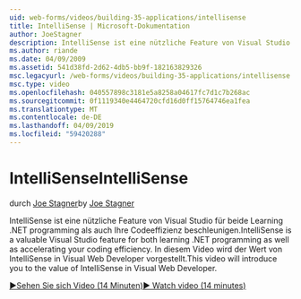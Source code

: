 ```yaml
---
uid: web-forms/videos/building-35-applications/intellisense
title: IntelliSense | Microsoft-Dokumentation
author: JoeStagner
description: IntelliSense ist eine nützliche Feature von Visual Studio für beide Learning .NET programming als auch Ihre Codeeffizienz beschleunigen. Dieses Video bietet eine Einführung...
ms.author: riande
ms.date: 04/09/2009
ms.assetid: 541d38fd-2d62-4db5-bb9f-182163829326
msc.legacyurl: /web-forms/videos/building-35-applications/intellisense
msc.type: video
ms.openlocfilehash: 040557898c3181e5a8258a04617fc7d1c7b268ac
ms.sourcegitcommit: 0f1119340e4464720cfd16d0ff15764746ea1fea
ms.translationtype: MT
ms.contentlocale: de-DE
ms.lasthandoff: 04/09/2019
ms.locfileid: "59420288"
---
```

# <a name="intellisense"></a><span data-ttu-id="72ec9-104">IntelliSense</span><span class="sxs-lookup"><span data-stu-id="72ec9-104">IntelliSense</span></span>

<span data-ttu-id="72ec9-105">durch [Joe Stagner](https://github.com/JoeStagner)</span><span class="sxs-lookup"><span data-stu-id="72ec9-105">by [Joe Stagner](https://github.com/JoeStagner)</span></span>

<span data-ttu-id="72ec9-106">IntelliSense ist eine nützliche Feature von Visual Studio für beide Learning .NET programming als auch Ihre Codeeffizienz beschleunigen.</span><span class="sxs-lookup"><span data-stu-id="72ec9-106">IntelliSense is a valuable Visual Studio feature for both learning .NET programming as well as accelerating your coding efficiency.</span></span> <span data-ttu-id="72ec9-107">In diesem Video wird der Wert von IntelliSense in Visual Web Developer vorgestellt.</span><span class="sxs-lookup"><span data-stu-id="72ec9-107">This video will introduce you to the value of IntelliSense in Visual Web Developer.</span></span>

[<span data-ttu-id="72ec9-108">&#9654;Sehen Sie sich Video (14 Minuten)</span><span class="sxs-lookup"><span data-stu-id="72ec9-108">&#9654; Watch video (14 minutes)</span></span>](https://channel9.msdn.com/Blogs/ASP-NET-Site-Videos/intellisense)
